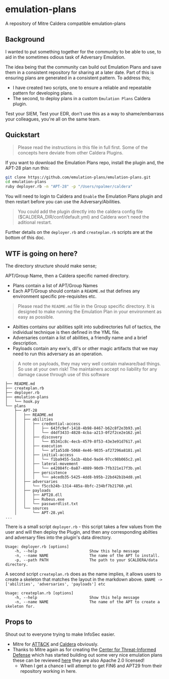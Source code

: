 # emulation-plans
A repository of Mitre Caldera compatible emulation-plans
 
## Background

I wanted to put something together for the community to be able to use, to aid in the sometimes odious task of Adversary Emulation. 

The idea being that the community can build out Emulation Plans and save them in a consistent repository for sharing at a later date. Part of this is ensuring plans are generated in a consistent pattern. To address this; 
- I have created two scripts, one to ensure a reliable and repeatable pattern for developing plans. 
- The second, to deploy plans in a custom `Emulation Plans` Caldera plugin.  
 
Test your SIEM, Test your EDR, don't use this as a way to shame/embarrass your colleagues, you're all on the same team.  

## Quickstart 
> Please read the instructions in this file in full first. Some of the concepts here deviate from other Caldera Plugins. 

If you want to download the Emulation Plans repo, install the plugin and, the APT-28 plan run this: 
```bash
git clone https://github.com/emulation-plans/emulation-plans.git
cd emulation-plans
ruby deployer.rb -n "APT-28" -p "/Users/npalmer/caldera"
```

You will need to login to Caldera and `Enable` the Emulation Plans plugin and then restart before you can use the Adversary/Abilities. 
> You could add the plugin directly into the caldera config file ($CALDERA_DIR/conf/default.yml) and Caldera won't need the aditional restart. 

Further details on the `deployer.rb` and `createplan.rb` scripts are at the bottom of this doc. 
## WTF is going on here?
The directory structure should make sense; 

APT/Group Name, then a Caldera specific named directory. 

- Plans contain a list of APT/Group Names
- Each APT/Group should contain a `README.md` that defines any environment specific pre-requisites etc.
> Please read the `README.md` file in the Group specific directory. It is designed to make running the Emulation Plan in your environment as easy as possible. 
- Abilties contains our abilities split into subdirectories full of tactics, the individual technique is then defined in the YML file.
- Adversaries contain a list of abilities, a friendly name and a brief description. 
- Payloads contain any exe's, dll's or other magic artifacts that we may need to run this adversary as an operation.   
> A note on payloads, they may very well contain malware/bad things. So use at your own risk! The maintainers accept no liability for any damage cause through use of this software 

```
├── README.md
├── createplan.rb
├── deployer.rb
├── emulation-plans
│   └── hook.py
└── plans
    ├── APT-28
    │   ├── README.md
    │   ├── abilities
    │   │   ├── credential-access
    │   │   │   ├── 643fc9ef-1418-4b98-8467-b62c8f2e3b93.yml
    │   │   │   └── d4df3433-4828-4cba-a213-0f2f2ce2e162.yml
    │   │   ├── discovery
    │   │   │   └── 85341c8c-4ecb-4579-8f53-43e3e91d7617.yml
    │   │   ├── execution
    │   │   │   └── af1a51d8-5068-4e46-9035-af27296a8181.yml
    │   │   ├── initial-access
    │   │   │   └── f1ba9455-5a1b-4bbd-9ad4-97cc98b065c2.yml
    │   │   ├── lateral-movement
    │   │   │   └── e42084fc-0a87-4089-90d9-7fb321e17f3b.yml
    │   │   ├── persistence
    │   │   │   └── a4cedb35-5425-4dd8-b95b-22bd42b1b4d8.yml
    │   ├── adversaries
    │   │   └── f5ccb24b-1314-485a-8bfc-234bf7b21760.yml
    │   ├── payloads
    │   │   ├── APT28.dll
    │   │   ├── Rubeus.exe
    │   │   └── passwordlist.txt
    │   └── sources
    │       └── APT-28.yml
...
```

There is a small script `deployer.rb` - this script takes a few values from the user and will then deploy the Plugin, and then any corresponding abilties and adversary files into the plugin's data directory.

```
Usage: deployer.rb [options]
    -h, --help                       Show this help message
    -n, --name NAME                  The name of the APT to install.
    -p, --path PATH                  The path to your $CALDERA/data directory.
```

A second script `createplan.rb` does as the name implies, it allows users to create a skeleton that matches the layout in the markdown above. `$NAME -> ['abilities', 'adversaries', 'payloads'] etc`

```
Usage: createplan.rb [options]
    -h, --help                       Show this help message
    -n, --name NAME                  The name of the APT to create a skeleton for.
``` 
## Props to
Shout out to everyone trying to make InfoSec easier. 
- Mitre for [ATT&CK](https://attack.mitre.org/) and [Caldera](https://github.com/mitre/caldera) obviously. 
- Thanks to Mitre again as for creating the [Center for Threat-Informed Defense](https://github.com/center-for-threat-informed-defense/) which has started building out some very nice emulation plans these can be reviewed [here](https://github.com/center-for-threat-informed-defense/adversary_emulation_library) they are also Apache 2.0 licensed!
    - When I get a chance I will attempt to get FIN6 and APT29 from their repository working in here. 

 
